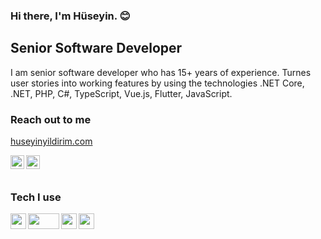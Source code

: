 ### Hi there, I'm Hüseyin. :blush:

## Senior Software Developer

I am senior software developer who has 15+ years of experience.
Turnes user stories into working features by using the technologies .NET Core, .NET, PHP, C#, TypeScript, Vue.js, Flutter, JavaScript.

### Reach out to me

[huseyinyildirim.com](http://www.huseyinyildirim.com)

[<img  width="22" src="https://unpkg.com/simple-icons@v4/icons/twitter.svg" align="left" />][twitter]
[<img  width="22" src="https://unpkg.com/simple-icons@v4/icons/linkedin.svg" align="left" />][linkedin]

<br />
<br />

### Tech I use

<img align="left"  src="https://camo.githubusercontent.com/8d56e87edf99e89bfc457cd62462e0b7aae19e6b197b1df5c542d474d8d76f81/68747470733a2f2f646576656c6f7065722e6665646f726170726f6a6563742e6f72672f7374617469632f6c6f676f2f6373686172702e706e67" width="25" height="25" />
<img align="left" src="https://camo.githubusercontent.com/8d29cfe5412821463b029144a50f3b7a5af8334029b2c0ad100b8e26357979ab/68747470733a2f2f63646e2e66726565626965737570706c792e636f6d2f6c6f676f732f6c617267652f32782f7068702d312d6c6f676f2d7376672d766563746f722e737667" width="50" height="25" />
<img align="left" src="https://avatars.githubusercontent.com/u/16445995?s=280&v=4" width="25" height="25" />
<img align="left" src="https://camo.githubusercontent.com/07c468fb3e0ec3630eea9793309d825e9c00bfc813bdc0b88f8d9024aef8dcab/68747470733a2f2f63646e2e776f726c64766563746f726c6f676f2e636f6d2f6c6f676f732f666c75747465722d6c6f676f2e737667" width="25" height="25" />

<br />


[twitter]: https://twitter.com/huseyinyildirim
[linkedin]: https://www.linkedin.com/in/huseyildirim/
